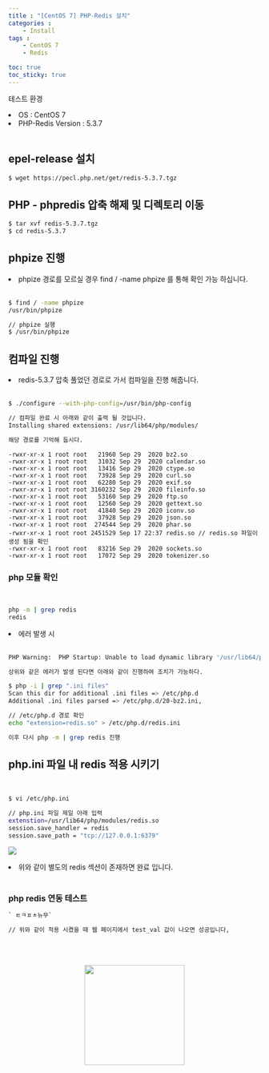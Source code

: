 ```yaml
---
title : "[CentOS 7] PHP-Redis 설치"
categories : 
    - Install
tags :
    - CentOS 7
    - Redis

toc: true
toc_sticky: true
---
```



테스트 환경<br>
<li>OS : CentOS 7</li>
<li>PHP-Redis Version : 5.3.7</li>
<br>

## epel-release 설치
```bash
$ wget https://pecl.php.net/get/redis-5.3.7.tgz
```

## PHP - phpredis 압축 해제 및 디렉토리 이동
```bash
$ tar xvf redis-5.3.7.tgz
$ cd redis-5.3.7
```

## phpize 진행
<li> phpize 경로를 모르실 경우 find / -name phpize 를 통해 확인 가능 하십니다. </li><br>

```bash
$ find / -name phpize
/usr/bin/phpize 

// phpize 실행
$ /usr/bin/phpize
```

## 컴파일 진행
<li> redis-5.3.7 압축 풀었던 경로로 가서 컴파일을 진행 해줍니다.</li><br>

```bash
$ ./configure --with-php-config=/usr/bin/php-config

// 컴파일 완료 시 아래와 같이 출력 될 것입니다.
Installing shared extensions: /usr/lib64/php/modules/

해당 경로를 기억해 둡시다.
```

```
-rwxr-xr-x 1 root root   21960 Sep 29  2020 bz2.so
-rwxr-xr-x 1 root root   31032 Sep 29  2020 calendar.so
-rwxr-xr-x 1 root root   13416 Sep 29  2020 ctype.so
-rwxr-xr-x 1 root root   73928 Sep 29  2020 curl.so
-rwxr-xr-x 1 root root   62280 Sep 29  2020 exif.so
-rwxr-xr-x 1 root root 3160232 Sep 29  2020 fileinfo.so
-rwxr-xr-x 1 root root   53160 Sep 29  2020 ftp.so
-rwxr-xr-x 1 root root   12560 Sep 29  2020 gettext.so
-rwxr-xr-x 1 root root   41840 Sep 29  2020 iconv.so
-rwxr-xr-x 1 root root   37928 Sep 29  2020 json.so
-rwxr-xr-x 1 root root  274544 Sep 29  2020 phar.so
-rwxr-xr-x 1 root root 2451529 Sep 17 22:37 redis.so // redis.so 파일이 생성 됨을 확인
-rwxr-xr-x 1 root root   83216 Sep 29  2020 sockets.so
-rwxr-xr-x 1 root root   17072 Sep 29  2020 tokenizer.so
```

### php 모듈 확인
<br>

```bash
php -m | grep redis
redis
```

<li> 에러 발생 시 </li><br>

```bash
PHP Warning:  PHP Startup: Unable to load dynamic library '/usr/lib64/php/modules/redis.so' - /usr/lib64/php/modules/redis.so: cannot open shared object file: No such file or directory in Unknown on line 0

상위와 같은 에러가 발생 된다면 아래와 같이 진행하여 조치가 가능하다.

$ php -i | grep ".ini files"
Scan this dir for additional .ini files => /etc/php.d
Additional .ini files parsed => /etc/php.d/20-bz2.ini,

// /etc/php.d 경로 확인
echo "extension=redis.so" > /etc/php.d/redis.ini

이후 다시 php -m | grep redis 진행
```

## php.ini 파일 내 redis 적용 시키기
<br>

```bash
$ vi /etc/php.ini

// php.ini 파일 제일 아래 입력
extenstion=/usr/lib64/php/modules/redis.so
session.save_handler = redis
session.save_path = "tcp://127.0.0.1:6379"
```
<img src="https://github.com/hyundo0630/hyundo0630.github.io/blob/main/images/Redis%20%EA%B4%80%EB%A0%A8/phpinfo.png?raw=true"><br>
<li> 위와 같이 별도의 redis 섹션이 존재하면 완료 입니다.</li><br>

### php redis 연동 테스트

```bash
` ㅌㅋㅍㅊ뉴무`

// 위와 같이 적용 시켰을 때 웹 페이지에서 test_val 값이 나오면 성공입니다,
```
<br><br>
<div style="text-align:center;">
<img src="https://github.com/hyundo0630/hyundo0630.github.io/blob/main/images/%EA%B0%90%EC%82%AC%ED%95%A9%EB%8B%88%EB%8B%A4.gif?raw=true" width="200" height="200">
</div>